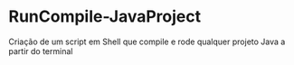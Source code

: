 # RunCompile-JavaProject
Criação de um script em Shell que compile e rode qualquer projeto Java a partir do terminal

